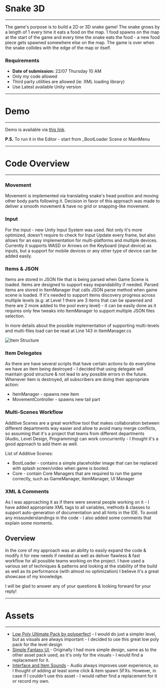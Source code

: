 # Snake 3D
 -------------------------
 
The game's purpose is to build a 2D or 3D snake game! The snake grows by a length of 1 every time it eats a food on the map. 1 food spawns on the map at the start of the game and every time the snake eats the food - a new food piece gets spawned somewhere else on the map. The game is over when the snake collides with the edge of the map or itself.

### Requirements
<ul>
 <li><strong>Date of submission:</strong> 22/07 Thursday 10 AM</li>
 <li>Only my code allowed</li>
 <li>Third party utilities are allowed (ie: XML loading library)</li>
 <li>Use Latest available Unity version</li> 
</ul>

------------------------------------
# Demo
------------------------------------
Demo is available via [this link](https://youtu.be/wBjK547qC50).

**P.S.** To run it in the Editor - start from \_BootLoader Scene or MainMenu

------------------------------------
# Code Overview
------------------------------------

### Movement
Movement is implemented via translating snake's head position and moving other body parts following it. Decision in favor of this approach was made to deliver a smooth movement & have no grid or snapping-like movement.

### Input
For the input - new Unity Input System was used. Not only it's more optimized, doesn't require to check for Input Update every frame, but also allows for an easy implementation for multi-platforms and multiple devices. Currently it supports WASD or Arrows on the Keyboard (input device) as inputs, but a support for mobile devices or any other type of device can be added easily.

### Items & JSON
Items are stored in JSON file that is being parsed when Game Scene is loaded. Items are designed to support easy expandability if needed. Parsed items are stored in ItemManager that calls JSON parse method when game scene is loaded. If it's needed to support items discovery progress across multiple levels (e.g: at Level 1 there are 3 items that can be spawned and there are 2 more added to the pool every level) - it can be easily done as it requires only few tweaks into ItemManager to support multiple JSON files selection.

In more details about the possible implementation of supporting multi-levels and multi-files load can be read at Line 143 in ItemManager.cs

![Item Structure](https://i.imgur.com/WMt7s25.png)

### Item Delegates
As there are have several scripts that have certain actions to do everytime we have an item being destroyed - I decided that using delegate will maintain good structure & not lead to any possible errors in the future. Whenever item is destroyed, all subscribers are doing their appropriate action:
- ItemManager - spawns new item
- MovementController - spawns new tail part

### Multi-Scenes Workflow
Additive Scenes are a great workflow tool that makes collaboration between different departments way easier and allow to avoid many merge conflicts, so assuming that it's a project that teams from different departments (Audio, Level Design, Programming) can work concurrently - I thought it's a good approach to add them as well.

List of Additive Scenes:
- BootLoader - contains a simple placeholder image that can be replaced with splash screen/video when game is booted.
- Core - contain Core Managers that are required to run the game correctly, such as GameManager, ItemManager, UI Manager

### XML & Comments
As I was approaching it as if there were several people working on it - I have added appropriate XML tags to all variables, methods & classes to support auto-generation of documentation and all hints in the IDE. To avoid any missunderstandings in the code - I also added some comments that explain some moments.

## Overview
In the core of my approach was an ability to easily expand the code & modify it for new needs if needed as well as deliver flawless & fast workflow for all possible teams working on the project. I have used a various set of techniques & patterns and looking at the stability of the build as well as its performance (with almost no optimization) I believe it's a great showcase of my knowledge.

I will be glad to answer any of your questions & looking forward for your reply!

------------------------------------
# Assets
------------------------------------
- [Low Poly Ultimate Pack by polyperfect](https://assetstore.unity.com/packages/3d/props/low-poly-ultimate-pack-54733) - I would do just a simpler level, but as visuals are always important - I decided to use this great low poly pack for the level design
- [Simple Fantasy UI ](https://assetstore.unity.com/packages/2d/gui/icons/simple-fantasy-ui-140925) - Originally I had more simple design, same as to the other asset pack used, as it's only for the visuals - I would find a replacement for it.
- [Interface and Item Sounds](https://assetstore.unity.com/packages/audio/sound-fx/interface-and-item-sounds-89646) - Audio always improves user experience, so I thought of adding at least some click & item spawn SFXs. However, in case if I couldn't use this asset - I would rather find a replacement for it or record my own.
